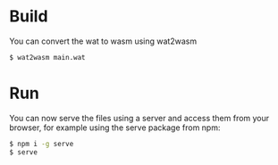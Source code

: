 # Build
You can convert the wat to wasm using wat2wasm
```bash
$ wat2wasm main.wat 
```


# Run
You can now serve the files using a server and access them from your browser,
for example using the serve package from npm:
```bash
$ npm i -g serve
$ serve
```
